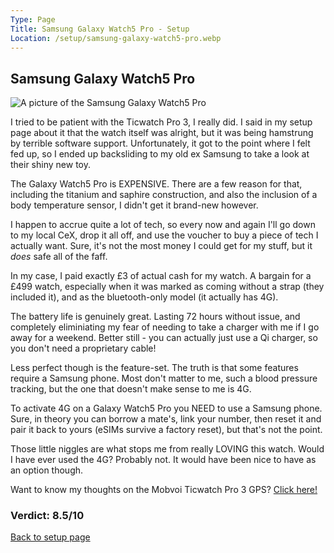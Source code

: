 ```yaml
---
Type: Page
Title: Samsung Galaxy Watch5 Pro - Setup
Location: /setup/samsung-galaxy-watch5-pro.webp
---
```


## Samsung Galaxy Watch5 Pro

<div class="img-container-wide"> <img class="setup-image" alt="A picture of the Samsung Galaxy Watch5 Pro" src="https://raw.githubusercontent.com/george-probably/chachanidze.com/main/Images/setup/samsung-galaxy-watch5-pro.webp.webp"> </div>

I tried to be patient with the Ticwatch Pro 3, I really did. I said in my setup page about it that the watch itself was alright, but it was being hamstrung by terrible software support. Unfortunately, it got to the point where I felt fed up, so I ended up backsliding to my old ex Samsung to take a look at their shiny new toy.

The Galaxy Watch5 Pro is EXPENSIVE. There are a few reason for that, including the titanium and saphire construction, and also the inclusion of a body temperature sensor, I didn't get it brand-new however.

I happen to accrue quite a lot of tech, so every now and again I'll go down to my local CeX, drop it all off, and use the voucher to buy a piece of tech I actually want. Sure, it's not the most money I could get for my stuff, but it *does* safe all of the faff.

In my case, I paid exactly £3 of actual cash for my watch. A bargain for a £499 watch, especially when it was marked as coming without a strap (they included it), and as the bluetooth-only model (it actually has 4G).

The battery life is genuinely great. Lasting 72 hours without issue, and completely eliminiating my fear of needing to take a charger with me if I go away for a weekend. Better still - you can actually just use a Qi charger, so you don't need a proprietary cable!

Less perfect though is the feature-set. The truth is that some features require a Samsung phone. Most don't matter to me, such a blood pressure tracking, but the one that doesn't make sense to me is 4G. 

To activate 4G on a Galaxy Watch5 Pro you NEED to use a Samsung phone. Sure, in theory you can borrow a mate's, link your number, then reset it and pair it back to yours (eSIMs survive a factory reset), but that's not the point.

Those little niggles are what stops me from really LOVING this watch. Would I have ever used the 4G? Probably not. It would have been nice to have as an option though.

Want to know my thoughts on the Mobvoi Ticwatch Pro 3 GPS? [Click here!](/setup/mobvoi-ticwatch-pro-3-gps)
### Verdict: 8.5/10

[Back to setup page](/setup)